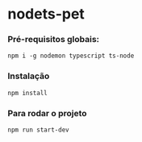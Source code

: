 # nodets-pet


### Pré-requisitos globais:
`npm i -g nodemon typescript ts-node`

### Instalação
`npm install`

### Para rodar o projeto
`npm run start-dev`